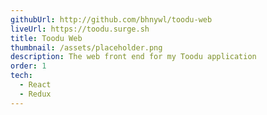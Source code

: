 ```yaml
---
githubUrl: http://github.com/bhnywl/toodu-web
liveUrl: https://toodu.surge.sh
title: Toodu Web
thumbnail: /assets/placeholder.png
description: The web front end for my Toodu application
order: 1
tech:
  - React
  - Redux
---
```

